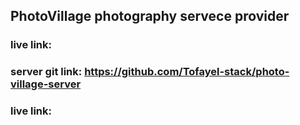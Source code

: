 ## PhotoVillage photography servece provider 

### live link: 
### server git  link: https://github.com/Tofayel-stack/photo-village-server
### live link: 
